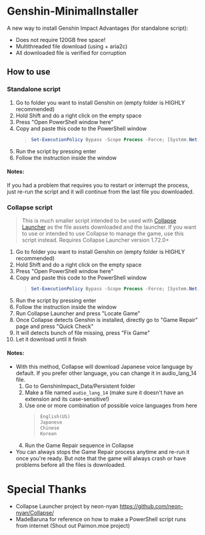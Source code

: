 # Genshin-MinimalInstaller

A new way to install Genshin Impact
Advantages (for standalone script):
 - Does not require 120GB free space!
 - Multithreaded file download (using + aria2c)
 - All downloaded file is verified for corruption

## How to use 
### Standalone script
1. Go to folder you want to install Genshin on (empty folder is HIGHLY recommended)
2. Hold Shift and do a right click on the empty space
3. Press "Open PowerShell window here"
4. Copy and paste this code to the PowerShell window
    > ```powershell
    > Set-ExecutionPolicy Bypass -Scope Process -Force; [System.Net.ServicePointManager]::SecurityProtocol = [System.Net.ServicePointManager]::SecurityProtocol -bor 3072; iex "&{$((New-Object System.Net.WebClient).DownloadString('https://github.com/bagusnl/Genshin-MinimalInstaller/raw/main/script-standalone.ps1'))} global"
    >    ```
5. Run the script by pressing enter
6. Follow the instruction inside the window

#### Notes:
If you had a problem that requires you to restart or interrupt the process, just re-run the script and it will continue from the last file you downloaded.

### Collapse script
> This is much smaller script intended to be used with [Collapse Launcher](https://github.com/neon-nyan/Collapse/) as the file assets downloaded and the launcher.
> If you want to use or intended to use Collapse to manage the game, use this script instead.
> Requires Collapse Launcher version 1.72.0+

1. Go to folder you want to install Genshin on (empty folder is HIGHLY recommended)
2. Hold Shift and do a right click on the empty space
3. Press "Open PowerShell window here"
4. Copy and paste this code to the PowerShell window
   > ```powershell
   > Set-ExecutionPolicy Bypass -Scope Process -Force; [System.Net.ServicePointManager]::SecurityProtocol = [System.Net.ServicePointManager]::SecurityProtocol -bor 3072; iex "&{$((New-Object System.Net.WebClient).DownloadString('https://github.com/bagusnl/Genshin-MinimalInstaller/raw/main/script-collapse.ps1'))} global"
   >    ```
5. Run the script by pressing enter
6. Follow the instruction inside the window
7. Run Collapse Launcher and press "Locate Game"
8. Once Collapse detects Genshin is installed, directly go to "Game Repair" page and press "Quick Check"
9. It will detects bunch of file missing, press "Fix Game"
10. Let it download until it finish

#### Notes:
- With this method, Collapse will download Japanese voice language by default. If you prefer other language, you can change it in audio_lang_14 file.
  1. Go to GenshinImpact_Data/Persistent folder
  2. Make a file named `audio_lang_14` (make sure it doesn't have an extension and its case-sensitive!)
  3. Use one or more combination of possible voice languages from here
     > ```powershell
     > English(US)
     > Japanese
     > Chinese
     > Korean
     > ```
  4. Run the Game Repair sequence in Collapse
- You can always stops the Game Repair process anytime and re-run it once you're ready. But note that the game will always crash or have problems before all the files is downloaded.

# Special Thanks
- Collapse Launcher project by neon-nyan https://github.com/neon-nyan/Collapse/
- MadeBaruna for reference on how to make a PowerShell script runs from internet (Shout out Paimon.moe project)